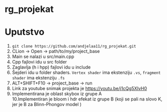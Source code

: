 # rg_projekat


# Uputstvo
1. `git clone https://github.com/andjelaa11/rg_projekat.git`
2. CLion -> Open -> path/to/my/project_base
3. Main se nalazi u src/main.cpp
4. Cpp fajlovi idu u src folder
5. Zaglavlja (h i hpp) fajlovi idu u include
6. Šejderi idu u folder shaders. `Vertex shader` ima ekstenziju `.vs`, `fragment shader` ima ekstenziju `.fs`
7. ALT+SHIFT+F10 -> project_base -> run
8. Link za youtube snimak projekta je https://youtu.be/j1cQg5XIvH0
9. Implementirana je oblast skybox  iz grupe A   <br />10.Implementiran je bloom i hdr efekat iz grupe B (koji se pali na slovo K, jer je B za Blinn-Phongov model )
